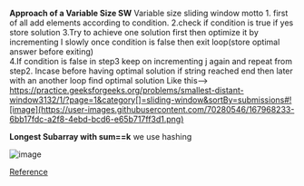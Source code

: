 **Approach of a Variable Size SW**
Variable size sliding window motto
             1. first of all add elements according to condition.
             2.check if condition is true if yes store solution
             3.Try to achieve one solution first then optimize it by incrementing I slowly once condition is  false then exit loop(store optimal answer before exiting)             
            4.If condition is false in step3 keep on incrementing j again and repeat from step2.
Incase before having optimal solution if string reached end then later with an another loop find optimal solution
Like this-->
     https://practice.geeksforgeeks.org/problems/smallest-distant-window3132/1/?page=1&category[]=sliding-window&sortBy=submissions#![image](https://user-images.githubusercontent.com/70280546/167968233-6bb17fdc-a2f8-4ebd-bcd6-e65b717ff3d1.png)









**Longest Subarray with sum==k**
we use hashing 

![image](https://user-images.githubusercontent.com/70280546/167967122-6a3f5487-613f-4f9c-9e1b-1cee44352dba.png)

[Reference](https://www.youtube.com/watch?v=XzwUBIkR9pA&feature=youtu.be)
